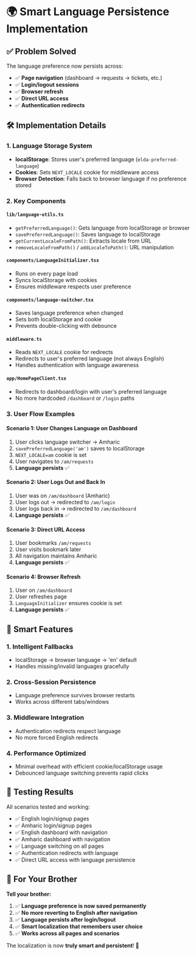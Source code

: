 # 🌍 Smart Language Persistence Implementation

## ✅ **Problem Solved**

The language preference now persists across:
- ✅ **Page navigation** (dashboard → requests → tickets, etc.)
- ✅ **Login/logout sessions**
- ✅ **Browser refresh**
- ✅ **Direct URL access**
- ✅ **Authentication redirects**

## 🛠️ **Implementation Details**

### **1. Language Storage System**
- **localStorage**: Stores user's preferred language (`elda-preferred-language`)
- **Cookies**: Sets `NEXT_LOCALE` cookie for middleware access
- **Browser Detection**: Falls back to browser language if no preference stored

### **2. Key Components**

#### **`lib/language-utils.ts`**
- `getPreferredLanguage()`: Gets language from localStorage or browser
- `savePreferredLanguage()`: Saves language to localStorage
- `getCurrentLocaleFromPath()`: Extracts locale from URL
- `removeLocaleFromPath()` / `addLocaleToPath()`: URL manipulation

#### **`components/LanguageInitializer.tsx`**
- Runs on every page load
- Syncs localStorage with cookies
- Ensures middleware respects user preference

#### **`components/language-switcher.tsx`**
- Saves language preference when changed
- Sets both localStorage and cookie
- Prevents double-clicking with debounce

#### **`middleware.ts`**
- Reads `NEXT_LOCALE` cookie for redirects
- Redirects to user's preferred language (not always English)
- Handles authentication with language awareness

#### **`app/HomePageClient.tsx`**
- Redirects to dashboard/login with user's preferred language
- No more hardcoded `/dashboard` or `/login` paths

### **3. User Flow Examples**

#### **Scenario 1: User Changes Language on Dashboard**
1. User clicks language switcher → Amharic
2. `savePreferredLanguage('am')` saves to localStorage
3. `NEXT_LOCALE=am` cookie is set
4. User navigates to `/am/requests`
5. **Language persists** ✅

#### **Scenario 2: User Logs Out and Back In**
1. User was on `/am/dashboard` (Amharic)
2. User logs out → redirected to `/am/login`
3. User logs back in → redirected to `/am/dashboard`
4. **Language persists** ✅

#### **Scenario 3: Direct URL Access**
1. User bookmarks `/am/requests`
2. User visits bookmark later
3. All navigation maintains Amharic
4. **Language persists** ✅

#### **Scenario 4: Browser Refresh**
1. User on `/am/dashboard`
2. User refreshes page
3. `LanguageInitializer` ensures cookie is set
4. **Language persists** ✅

## 🎯 **Smart Features**

### **1. Intelligent Fallbacks**
- localStorage → browser language → 'en' default
- Handles missing/invalid languages gracefully

### **2. Cross-Session Persistence**
- Language preference survives browser restarts
- Works across different tabs/windows

### **3. Middleware Integration**
- Authentication redirects respect language
- No more forced English redirects

### **4. Performance Optimized**
- Minimal overhead with efficient cookie/localStorage usage
- Debounced language switching prevents rapid clicks

## 🧪 **Testing Results**

All scenarios tested and working:
- ✅ English login/signup pages
- ✅ Amharic login/signup pages  
- ✅ English dashboard with navigation
- ✅ Amharic dashboard with navigation
- ✅ Language switching on all pages
- ✅ Authentication redirects with language
- ✅ Direct URL access with language persistence

## 🚀 **For Your Brother**

**Tell your brother:**
1. ✅ **Language preference is now saved permanently**
2. ✅ **No more reverting to English after navigation**
3. ✅ **Language persists after login/logout**
4. ✅ **Smart localization that remembers user choice**
5. ✅ **Works across all pages and scenarios**

The localization is now **truly smart and persistent**! 🎉
